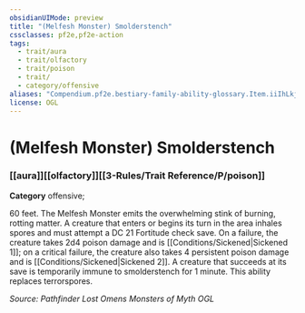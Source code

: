 ```yaml
---
obsidianUIMode: preview
title: "(Melfesh Monster) Smolderstench"
cssclasses: pf2e,pf2e-action
tags:
  - trait/aura
  - trait/olfactory
  - trait/poison
  - trait/
  - category/offensive
aliases: "Compendium.pf2e.bestiary-family-ability-glossary.Item.iiIhLkjuPYJ93Upw"
license: OGL
---
```

# (Melfesh Monster) Smolderstench

### [[aura]][[olfactory]][[3-Rules/Trait Reference/P/poison]]

**Category** offensive; 




60 feet. The Melfesh Monster emits the overwhelming stink of burning, rotting matter. A creature that enters or begins its turn in the area inhales spores and must attempt a DC 21 Fortitude check save. On a failure, the creature takes 2d4 poison damage and is [[Conditions/Sickened|Sickened 1]]; on a critical failure, the creature also takes 4 persistent poison damage and is [[Conditions/Sickened|Sickened 2]]. A creature that succeeds at its save is temporarily immune to smolderstench for 1 minute. This ability replaces terrorspores.

*Source: Pathfinder Lost Omens Monsters of Myth*
*OGL*